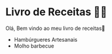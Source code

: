 # Livro de Receitas 👩‍🍳 

Olá, Bem vindo ao meu livro de receitas:wave:

- Hambúrgueres Artesanais
- Molho barbecue